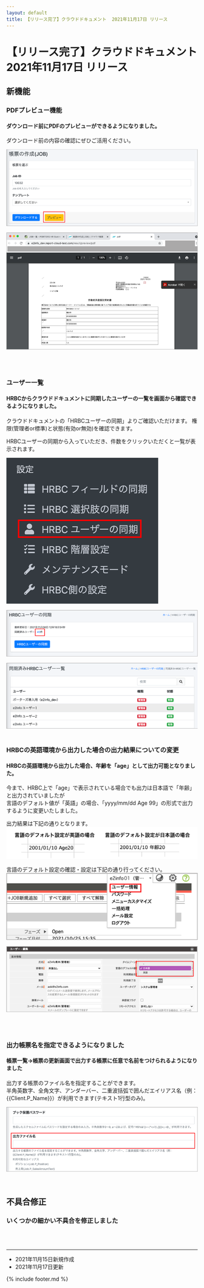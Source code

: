 ```yaml
---
layout: default
title: 【リリース完了】クラウドドキュメント  2021年11月17日 リリース
---
```


# 【リリース完了】クラウドドキュメント  2021年11月17日 リリース  

## 新機能

### PDFプレビュー機能
#### ダウンロード前にPDFのプレビューができるようになりました。<br>
ダウンロード前の内容の確認にぜひご活用ください。

![プレビュー](images/20211104/1104_5.png)

![プレビューのPDF](images/20211104/1104_4.png)

<br>
<br>

### ユーザー一覧
#### HRBCからクラウドドキュメントに同期したユーザーの一覧を画面から確認できるようになりました。<br>
クラウドドキュメントの「HRBCユーザーの同期」よりご確認いただけます。
権限(管理者or標準)と状態(有効or無効)を確認できます。

HRBCユーザーの同期から入っていただき、件数をクリックいただくと一覧が表示されます。

![HRBCユーザーの同期](images/20211117/1117_3.png)

![件数を押下](images/20211117/1117_2.png)

![ユーザー一覧](images/20211117/1117_1.png)
<br>
<br>

### HRBCの英語環境から出力した場合の出力結果についての変更
#### HRBCの英語環境から出力した場合、年齢を「age」として出力可能となりました。<br>
今まで、HRBC上で「age」で表示されている場合でも出力は日本語で「年齢」と出力されていましたが<br>
言語のデフォルト値が「英語」の場合、「yyyy/mm/dd Age 99」の形式で出力するように変更いたしました。

出力結果は下記の通りとなります。<br>
![言語別出力結果](images/20211117/1117_6.png)


言語のデフォルト設定の確認・設定は下記の通り行ってください。
![HRBCユーザー情報](images/20211117/1117_4.png)

![HRBCユーザーの同期](images/20211117/1117_5.png)

<br>
<br>

###  出力帳票名を指定できるようになりました
#### 帳票一覧→帳票の更新画面で出力する帳票に任意で名前をつけられるようになりました<br>
出力する帳票のファイル名を指定することができます。<br>
半角英数字、全角文字、アンダーバー、二重波括弧で囲んだエイリアス名（例：{{Client.P_Name}}）が利用できます(テキスト1行型のみ)。

![出力帳票名を指定](images/20211117/1117_7.png)


<br>

## 不具合修正　

### いくつかの細かい不具合を修正しました

<br><br>

-----
* 2021年11月15日新規作成
* 2021年11月17日更新

{% include footer.md %}

